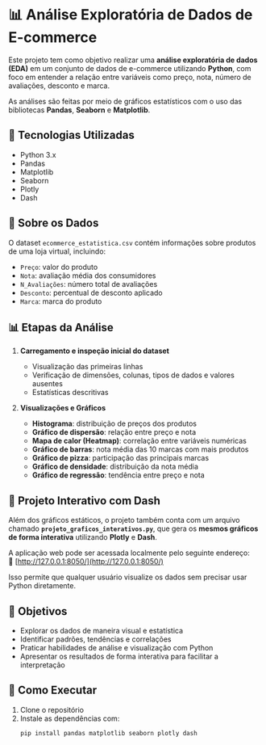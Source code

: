 # 📊 Análise Exploratória de Dados de E-commerce

Este projeto tem como objetivo realizar uma **análise exploratória de dados (EDA)** em um conjunto de dados de e-commerce utilizando **Python**, com foco em entender a relação entre variáveis como preço, nota, número de avaliações, desconto e marca.

As análises são feitas por meio de gráficos estatísticos com o uso das bibliotecas **Pandas**, **Seaborn** e **Matplotlib**.

## 🔧 Tecnologias Utilizadas

- Python 3.x
- Pandas
- Matplotlib
- Seaborn
- Plotly
- Dash

## 📁 Sobre os Dados

O dataset `ecommerce_estatistica.csv` contém informações sobre produtos de uma loja virtual, incluindo:

- `Preço`: valor do produto  
- `Nota`: avaliação média dos consumidores  
- `N_Avaliações`: número total de avaliações  
- `Desconto`: percentual de desconto aplicado  
- `Marca`: marca do produto  

## 📊 Etapas da Análise

1. **Carregamento e inspeção inicial do dataset**
   - Visualização das primeiras linhas
   - Verificação de dimensões, colunas, tipos de dados e valores ausentes
   - Estatísticas descritivas

2. **Visualizações e Gráficos**
   - **Histograma**: distribuição de preços dos produtos  
   - **Gráfico de dispersão**: relação entre preço e nota  
   - **Mapa de calor (Heatmap)**: correlação entre variáveis numéricas  
   - **Gráfico de barras**: nota média das 10 marcas com mais produtos  
   - **Gráfico de pizza**: participação das principais marcas  
   - **Gráfico de densidade**: distribuição da nota média  
   - **Gráfico de regressão**: tendência entre preço e nota  

## 📂 Projeto Interativo com Dash

Além dos gráficos estáticos, o projeto também conta com um arquivo chamado **`projeto_graficos_interativos.py`**, que gera os **mesmos gráficos de forma interativa** utilizando **Plotly** e **Dash**.  

A aplicação web pode ser acessada localmente pelo seguinte endereço:  
🔗 [http://127.0.0.1:8050/](http://127.0.0.1:8050/)

Isso permite que qualquer usuário visualize os dados sem precisar usar Python diretamente.

## 📌 Objetivos

- Explorar os dados de maneira visual e estatística  
- Identificar padrões, tendências e correlações  
- Praticar habilidades de análise e visualização com Python  
- Apresentar os resultados de forma interativa para facilitar a interpretação

## 🚀 Como Executar

1. Clone o repositório
2. Instale as dependências com:
   ```bash
   pip install pandas matplotlib seaborn plotly dash
